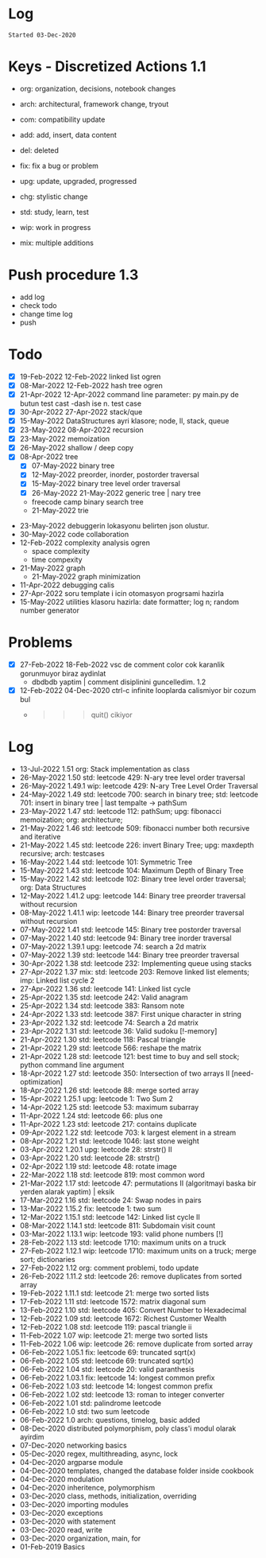 # Log
`Started 03-Dec-2020`

# Keys - Discretized Actions 1.1
- org: organization, decisions, notebook changes
- arch: architectural, framework change, tryout

- com: compatibility update
- add: add, insert, data content

- del: deleted
- fix: fix a bug or problem
- upg: update, upgraded, progressed
- chg: stylistic change

- std: study, learn, test
- wip: work in progress
- mix: multiple additions

# Push procedure 1.3
- add log
- check todo
- change time log
- push

# Todo
- [x] 19-Feb-2022 12-Feb-2022 linked list ogren
- [x] 08-Mar-2022 12-Feb-2022 hash tree ogren
- [x] 21-Apr-2022 12-Apr-2022 command line parameter: py main.py de butun test cast -dash ise n. test case
- [x] 30-Apr-2022 27-Apr-2022 stack/que
- [x] 15-May-2022 DataStructures ayri klasore; node, ll, stack, queue
- [x] 23-May-2022 08-Apr-2022 recursion
- [x] 23-May-2022 memoization
- [x] 26-May-2022 shallow / deep copy
- [x] 08-Apr-2022 tree
    - [x] 07-May-2022 binary tree 
    - [x] 12-May-2022 preorder, inorder, postorder traversal
    - [x] 15-May-2022 binary tree level order traversal
    - [x] 26-May-2022 21-May-2022 generic tree | nary tree
    - freecode camp binary search tree
    - 21-May-2022 trie
- 23-May-2022 debuggerin lokasyonu belirten json olustur.
- 30-May-2022 code collaboration
- 12-Feb-2022 complexity analysis ogren
    - space complexity
    - time compexity
- 21-May-2022 graph
    - 21-May-2022 graph minimization
- 11-Apr-2022 debugging calis
- 27-Apr-2022 soru template i icin otomasyon progrsami hazirla
- 15-May-2022 utilities klasoru hazirla: date formatter; log n; random number generator

# Problems
- [x] 27-Feb-2022 18-Feb-2022 vsc de comment color cok karanlik gorunmuyor biraz aydinlat
    - dbdbdb yaptim | comment disiplinini guncelledim. 1.2
- [x] 12-Feb-2022 04-Dec-2020 ctrl-c infinite looplarda calismiyor bir cozum bul
    - >>> quit() cikiyor

# Log
- 13-Jul-2022 1.51      org: Stack implementation as class
- 26-May-2022 1.50      std: leetcode 429: N-ary tree level order traversal
- 26-May-2022 1.49.1    wip: leetcode 429: N-ary Tree Level Order Traversal
- 24-May-2022 1.49      std: leetcode 700: search in binary tree; std: leetcode 701: insert in binary tree | last tempalte -> pathSum
- 23-May-2022 1.47      std: leetcode 112: pathSum; upg: fibonacci memoization; org: architecture;
- 21-May-2022 1.46      std: leetcode 509: fibonacci number both recursive and iterative
- 21-May-2022 1.45      std: leetcode 226: invert Binary Tree; upg: maxdepth recursive; arch: testcases
- 16-May-2022 1.44      std: leetcode 101: Symmetric Tree
- 15-May-2022 1.43      std: leetcode 104: Maximum Depth of Binary Tree
- 15-May-2022 1.42      std: leetcode 102: Binary tree level order traversal; org: Data Structures
- 12-May-2022 1.41.2    upg: leetcode 144: Binary tree preorder traversal without recursion
- 08-May-2022 1.41.1    wip: leetcode 144: Binary tree preorder traversal without recursion
- 07-May-2022 1.41      std: leetcode 145: Binary tree postorder traversal
- 07-May-2022 1.40      std: leetcode 94: Binary tree inorder traversal
- 07-May-2022 1.39.1    upg: leetcode 74: search a 2d matrix
- 07-May-2022 1.39      std: leetcode 144: Binary tree preorder traversal
- 30-Apr-2022 1.38      std: leetcode 232: Implementing queue using stacks
- 27-Apr-2022 1.37      mix: std: leetcode 203: Remove linked list elements; imp: Linked list cycle 2
- 27-Apr-2022 1.36      std: leetcode 141: Linked list cycle
- 25-Apr-2022 1.35      std: leetcode 242: Valid anagram
- 25-Apr-2022 1.34      std: leetcode 383: Ransom note 
- 24-Apr-2022 1.33      std: leetcode 387: First unique character in string
- 23-Apr-2022 1.32      std: leetcode 74: Search a 2d matrix
- 23-Apr-2022 1.31      std: leetcode 36: Valid sudoku [!-memory]
- 21-Apr-2022 1.30      std: leetcode 118: Pascal triangle
- 21-Apr-2022 1.29      std: leetcode 566: reshape the matrix
- 21-Apr-2022 1.28      std: leetcode 121: best time to buy and sell stock; python command line argument
- 18-Apr-2022 1.27      std: leetcode 350: Intersection of two arrays II [need-optimization]
- 18-Apr-2022 1.26      std: leetcode 88: merge sorted array
- 15-Apr-2022 1.25.1    upg: leetcode 1: Two Sum 2
- 14-Apr-2022 1.25      std: leetcode 53: maximum subarray
- 11-Apr-2022 1.24      std: leetcode 66: plus one
- 11-Apr-2022 1.23      std: leetcode 217: contains duplicate
- 09-Apr-2022 1.22      std: leetcode 703: k largest element in a stream
- 08-Apr-2022 1.21      std: leetcode 1046: last stone weight
- 03-Apr-2022 1.20.1    upg: leetcode 28: strstr() II
- 03-Apr-2022 1.20      std: leetcode 28: strstr()
- 02-Apr-2022 1.19      std: leetcode 48: rotate image
- 22-Mar-2022 1.18      std: leetcode 819: most common word
- 21-Mar-2022 1.17      std: leetcode 47: permutations II (algoritmayi baska bir yerden alarak yaptim) | eksik
- 17-Mar-2022 1.16      std: leetcode 24: Swap nodes in pairs
- 13-Mar-2022 1.15.2    fix: leetcode 1: two sum
- 12-Mar-2022 1.15.1    std: leetcode 142: Linked list cycle II 
- 08-Mar-2022 1.14.1    std: leetcode 811: Subdomain visit count
- 03-Mar-2022 1.13.1    wip: leetcode 193: valid phone numbers [!]
- 28-Feb-2022 1.13      std: leetcode 1710: maximum units on a truck
- 27-Feb-2022 1.12.1    wip: leetcode 1710: maximum units on a truck; merge sort; dictionaries
- 27-Feb-2022 1.12      org: comment problemi, todo update
- 26-Feb-2022 1.11.2    std: leetcode 26: remove duplicates from sorted array
- 19-Feb-2022 1.11.1    std: leetcode 21: merge two sorted lists
- 17-Feb-2022 1.11      std: leetcode 1572: matrix diagonal sum
- 13-Feb-2022 1.10      std: leetcode 405: Convert Number to Hexadecimal
- 12-Feb-2022 1.09      std: leetcode 1672: Richest Customer Wealth
- 12-Feb-2022 1.08      std: leetcode 119: pascal triangle ii
- 11-Feb-2022 1.07      wip: leetcode 21: merge two sorted lists
- 11-Feb-2022 1.06      wip: leetcode 26: remove duplicate from sorted array 
- 06-Feb-2022 1.05.1    fix: leetcode 69: truncated sqrt(x)
- 06-Feb-2022 1.05      std: leetcode 69: truncated sqrt(x)
- 06-Feb-2022 1.04      std: leetcode 20: valid paranthesis
- 06-Feb-2022 1.03.1    fix: leetcode 14: longest common prefix
- 06-Feb-2022 1.03  std: leetcode 14: longest common prefix
- 06-Feb-2022 1.02  std: leetcode 13: roman to integer converter
- 06-Feb-2022 1.01  std: palindrome leetcode
- 06-Feb-2022 1.0   std: two sum leetcode
- 06-Feb-2022 1.0   arch: questions, timelog, basic added
- 08-Dec-2020 distributed polymorphism, poly class'i modul olarak ayirdim
- 07-Dec-2020 networking basics
- 05-Dec-2020 regex, multithreading, async, lock
- 04-Dec-2020 argparse module
- 04-Dec-2020 templates, changed the database folder inside cookbook
- 04-Dec-2020 modulation
- 04-Dec-2020 inheritence, polymorphism
- 03-Dec-2020 class, methods, initialization, overriding
- 03-Dec-2020 importing modules
- 03-Dec-2020 exceptions
- 03-Dec-2020 with statement
- 03-Dec-2020 read, write
- 03-Dec-2020 organization, main, for
- 01-Feb-2019 Basics
